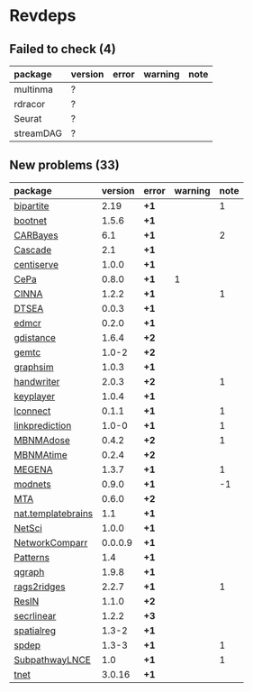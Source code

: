 # Revdeps

## Failed to check (4)

|package   |version |error |warning |note |
|:---------|:-------|:-----|:-------|:----|
|multinma  |?       |      |        |     |
|rdracor   |?       |      |        |     |
|Seurat    |?       |      |        |     |
|streamDAG |?       |      |        |     |

## New problems (33)

|package            |version |error  |warning |note |
|:------------------|:-------|:------|:-------|:----|
|[bipartite](problems.md#bipartite)|2.19    |__+1__ |        |1    |
|[bootnet](problems.md#bootnet)|1.5.6   |__+1__ |        |     |
|[CARBayes](problems.md#carbayes)|6.1     |__+1__ |        |2    |
|[Cascade](problems.md#cascade)|2.1     |__+1__ |        |     |
|[centiserve](problems.md#centiserve)|1.0.0   |__+1__ |        |     |
|[CePa](problems.md#cepa)|0.8.0   |__+1__ |1       |     |
|[CINNA](problems.md#cinna)|1.2.2   |__+1__ |        |1    |
|[DTSEA](problems.md#dtsea)|0.0.3   |__+1__ |        |     |
|[edmcr](problems.md#edmcr)|0.2.0   |__+1__ |        |     |
|[gdistance](problems.md#gdistance)|1.6.4   |__+2__ |        |     |
|[gemtc](problems.md#gemtc)|1.0-2   |__+2__ |        |     |
|[graphsim](problems.md#graphsim)|1.0.3   |__+1__ |        |     |
|[handwriter](problems.md#handwriter)|2.0.3   |__+2__ |        |1    |
|[keyplayer](problems.md#keyplayer)|1.0.4   |__+1__ |        |     |
|[lconnect](problems.md#lconnect)|0.1.1   |__+1__ |        |1    |
|[linkprediction](problems.md#linkprediction)|1.0-0   |__+1__ |        |1    |
|[MBNMAdose](problems.md#mbnmadose)|0.4.2   |__+2__ |        |1    |
|[MBNMAtime](problems.md#mbnmatime)|0.2.4   |__+2__ |        |     |
|[MEGENA](problems.md#megena)|1.3.7   |__+1__ |        |1    |
|[modnets](problems.md#modnets)|0.9.0   |__+1__ |        |-1   |
|[MTA](problems.md#mta)|0.6.0   |__+2__ |        |     |
|[nat.templatebrains](problems.md#nattemplatebrains)|1.1     |__+1__ |        |     |
|[NetSci](problems.md#netsci)|1.0.0   |__+1__ |        |     |
|[NetworkComparr](problems.md#networkcomparr)|0.0.0.9 |__+1__ |        |     |
|[Patterns](problems.md#patterns)|1.4     |__+1__ |        |     |
|[qgraph](problems.md#qgraph)|1.9.8   |__+1__ |        |     |
|[rags2ridges](problems.md#rags2ridges)|2.2.7   |__+1__ |        |1    |
|[ResIN](problems.md#resin)|1.1.0   |__+2__ |        |     |
|[secrlinear](problems.md#secrlinear)|1.2.2   |__+3__ |        |     |
|[spatialreg](problems.md#spatialreg)|1.3-2   |__+1__ |        |     |
|[spdep](problems.md#spdep)|1.3-3   |__+1__ |        |1    |
|[SubpathwayLNCE](problems.md#subpathwaylnce)|1.0     |__+1__ |        |1    |
|[tnet](problems.md#tnet)|3.0.16  |__+1__ |        |     |


